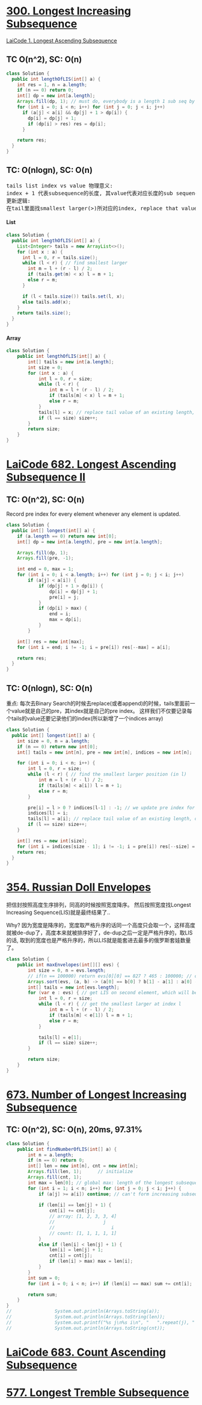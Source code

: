 # [300. Longest Increasing Subsequence](https://leetcode.com/problems/longest-increasing-subsequence/)
[LaiCode 1. Longest Ascending Subsequence](https://app.laicode.io/app/problem/1)
## TC O(n^2), SC: O(n)
```java
class Solution {
  public int lengthOfLIS(int[] a) {
    int res = 1, n = a.length;
    if (n == 0) return 0;
    int[] dp = new int[a.length];
    Arrays.fill(dp, 1); // must do, everybody is a length 1 sub seq by themselves
    for (int i = 0; i < n; i++) for (int j = 0; j < i; j++)
      if (a[j] < a[i] && dp[j] + 1 > dp[i]) {
        dp[i] = dp[j] + 1;
        if (dp[i] > res) res = dp[i];
      }

    return res;
  }
}
```

## TC: O(nlogn), SC: O(n)
<pre>
tails list index vs value 物理意义:
index + 1 代表subsequence的长度, 其value代表对应长度的sub sequence的最小ending value
更新逻辑:
在tail里面找smallest larger(>)所对应的index, replace that value (append if not exist)
</pre>
#### List
```java
class Solution {
  public int lengthOfLIS(int[] a) {
    List<Integer> tails = new ArrayList<>();
    for (int x : a) {
      int l = 0, r = tails.size();
      while (l < r) { // find smallest larger
        int m = l + (r - l) / 2;
        if (tails.get(m) < x) l = m + 1;
        else r = m;
      }

      if (l < tails.size()) tails.set(l, x);
      else tails.add(x);
    }
    return tails.size();
  }
}
```
#### Array
```java
class Solution {
    public int lengthOfLIS(int[] a) {
        int[] tails = new int[a.length];
        int size = 0;
        for (int x : a) {
            int l = 0, r = size;
            while (l < r) {
                int m = l + (r - l) / 2;
                if (tails[m] < x) l = m + 1;
                else r = m;
            }
            tails[l] = x; // replace tail value of an existing length, or add to the end, which increase length of LIS by 1
            if (l == size) size++;
        }
        return size;
    }
}
```

# [LaiCode 682. Longest Ascending Subsequence II](https://app.laicode.io/app/problem/682)
## TC: O(n^2), SC: O(n)
Record pre index for every element whenever any element is updated.
```java
class Solution {
  public int[] longest(int[] a) {
    if (a.length == 0) return new int[0];
    int[] dp = new int[a.length], pre = new int[a.length];

    Arrays.fill(dp, 1);
    Arrays.fill(pre, -1);

    int end = 0, max = 1;
    for (int i = 0; i < a.length; i++) for (int j = 0; j < i; j++)
        if (a[j] < a[i]) {
            if (dp[j] + 1 > dp[i]) {
                dp[i] = dp[j] + 1;
                pre[i] = j;
            }
            if (dp[i] > max) {
                end = i;
                max = dp[i];
            }
        }

    int[] res = new int[max];
    for (int i = end; i != -1; i = pre[i]) res[--max] = a[i];

    return res;
  }
}
```
## TC: O(nlogn), SC: O(n)
重点: 每次去Binary Search的时候去replace(或者append)的时候，tails里面前一个value就是自己的pre，其index就是自己的pre index。
这样我们不仅要记录每个tails的value还要记录他们的index(所以新增了一个indices array)
```java
class Solution {
  public int[] longest(int[] a) {
    int size = 0, n = a.length;
    if (n == 0) return new int[0];
    int[] tails = new int[n], pre = new int[n], indices = new int[n];

    for (int i = 0; i < n; i++) {
        int l = 0, r = size;
        while (l < r) { // find the smallest larger position (in l)
            int m = l + (r - l) / 2;
            if (tails[m] < a[i]) l = m + 1;
            else r = m;
        }

        pre[i] = l > 0 ? indices[l-1] : -1; // we update pre index for each element in both above case, -1 means no pre
        indices[l] = i;
        tails[l] = a[i]; // replace tail value of an existing length, or add to the end, which increase length of LIS by 1
        if (l == size) size++;
    }

    int[] res = new int[size];
    for (int i = indices[size - 1]; i != -1; i = pre[i]) res[--size] = a[i];
    return res;
  }
}
```
# [354. Russian Doll Envelopes](https://leetcode.com/problems/russian-doll-envelopes/)
把信封按照高度生序排列，同高的时候按照宽度降序。
然后按照宽度找Longest Increasing Sequence(LIS)就是最终结果了..

Why?
因为宽度是降序的，宽度取严格升序的话同一个高度只会取一个，这样高度就被de-dup了，高度本来就被排序好了，de-dup之后一定是严格升序的，取LIS的话, 取到的宽度也是严格升序的，所以LIS就是能套进去最多的俄罗斯套娃数量了。
```java
class Solution {
    public int maxEnvelopes(int[][] evs) {
        int size = 0, n = evs.length;
        // if(n == 100000) return evs[0][0] == 827 ? 465 : 100000; // cheating
        Arrays.sort(evs, (a, b) -> (a[0] == b[0] ? b[1] - a[1] : a[0] - b[0]));
        int[] tails = new int[evs.length];
        for (var e : evs) { // get LIS on second element, which will be size of tails
            int l = 0, r = size;
            while (l < r) { // get the smallest larger at index l
                int m = l + (r - l) / 2;
                if (tails[m] < e[1]) l = m + 1;
                else r = m;
            }

            tails[l] = e[1];
            if (l == size) size++;
        }

        return size;
    }
}
```
# [673. Number of Longest Increasing Subsequence](https://leetcode.com/problems/number-of-longest-increasing-subsequence/)
## TC: O(n^2), SC: O(n), 20ms, 97.31%
```java
class Solution {
    public int findNumberOfLIS(int[] a) {
        int n = a.length;
        if (n == 0) return 0;
        int[] len = new int[n], cnt = new int[n];
        Arrays.fill(len, 1);      // initialize
        Arrays.fill(cnt, 1);
        int max = len[0]; // global max: length of the longest subsequence
        for (int i = 1; i < n; i++) for (int j = 0; j < i; j++) {
            if (a[j] >= a[i]) continue; // can't form increasing subsequence
            
            if (len[i] == len[j] + 1) {
                cnt[i] += cnt[j];
                // array: [1, 2, 3, 3, 4]
                //                  j
                //                     i
                // count: [1, 1, 1, 1, 1]
            }
            else if (len[i] < len[j] + 1) {
                len[i] = len[j] + 1;
                cnt[i] = cnt[j];
                if (len[i] > max) max = len[i];
            }
        }
        int sum = 0;
        for (int i = 0; i < n; i++) if (len[i] == max) sum += cnt[i];

        return sum;
    }
}
//                System.out.println(Arrays.toString(a));
//                System.out.println(Arrays.toString(len));
//                System.out.printf("%s j\n%s i\n", "   ".repeat(j), "   ".repeat(i));
//                System.out.println(Arrays.toString(cnt));
```
# [LaiCode 683. Count Ascending Subsequence](https://app.laicode.io/app/problem/683)

# [577. Longest Tremble Subsequence](https://app.laicode.io/app/problem/577)

